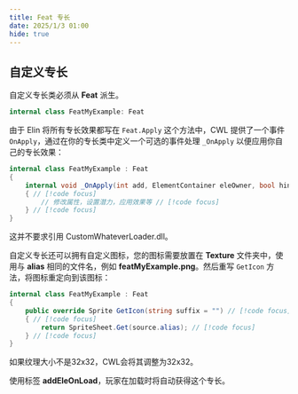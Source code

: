 ```yaml
---
title: Feat 专长
date: 2025/1/3 01:00
hide: true
---
```


## 自定义专长

自定义专长类必须从 **Feat** 派生。 
```cs
internal class FeatMyExample: Feat
```

由于 Elin 将所有专长效果都写在 `Feat.Apply` 这个方法中，CWL 提供了一个事件 `OnApply`，通过在你的专长类中定义一个可选的事件处理 `_OnApply` 以便应用你自己的专长效果：
```cs
internal class FeatMyExample : Feat
{
    internal void _OnApply(int add, ElementContainer eleOwner, bool hint) // [!code focus]
    { // [!code focus]
        // 修改属性，设置潜力，应用效果等 // [!code focus]
    } // [!code focus]
}
```

这并不要求引用 CustomWhateverLoader.dll。

自定义专长还可以拥有自定义图标，您的图标需要放置在 **Texture** 文件夹中，使用与 **alias** 相同的文件名，例如 **featMyExample.png**。然后重写 `GetIcon` 方法，将图标重定向到该图标：
```cs
internal class FeatMyExample : Feat
{
    public override Sprite GetIcon(string suffix = "") // [!code focus]
    { // [!code focus]
        return SpriteSheet.Get(source.alias); // [!code focus]
    } // [!code focus]
}
```

如果纹理大小不是32x32，CWL会将其调整为32x32。

使用标签 **addEleOnLoad**，玩家在加载时将自动获得这个专长。

<LinkCard t="CWL 范例: 多娜可可" u="https://steamcommunity.com/sharedfiles/filedetails/?id=3400267207" i="https://raw.githubusercontent.com/gottyduke/Elin.Plugins/refs/heads/master/CwlExamples/Donakoko/preview.jpg" />
<LinkCard t="多娜可可 源码" u="https://github.com/gottyduke/Elin.Plugins/tree/master/CwlExamples/Donakoko" />